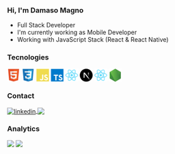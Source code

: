 ### Hi, I'm Damaso Magno
- Full Stack Developer 
- I'm currently working as Mobile Developer
- Working with JavaScript Stack (React & React Native)

### Tecnologies 
<div>
  <img align="center" width="30" alt="HTML" src="https://raw.githubusercontent.com/devicons/devicon/master/icons/html5/html5-original.svg">
  <img align="center" width="30" alt="CSS" src="https://raw.githubusercontent.com/devicons/devicon/master/icons/css3/css3-original.svg">
  <img align="center" width="30" alt="JavaScript" src="https://raw.githubusercontent.com/devicons/devicon/master/icons/javascript/javascript-plain.svg">
  <img align="center" width="30" alt="Typescript" src="https://raw.githubusercontent.com/devicons/devicon/master/icons/typescript/typescript-plain.svg">
  <img align="center" width="30" alt="React" src="https://raw.githubusercontent.com/devicons/devicon/master/icons/react/react-original.svg">
  <img align="center" width="30" alt="Next" src="https://raw.githubusercontent.com/devicons/devicon/master/icons/nextjs/nextjs-original.svg">
  <img align="center" width="30" alt="React Native" src="https://raw.githubusercontent.com/devicons/devicon/master/icons/react/react-original.svg">
  <img align="center" width="30" alt="Node.js" src="https://raw.githubusercontent.com/devicons/devicon/master/icons/nodejs/nodejs-original.svg">
</div>


### Contact
<a href="https://linkedin.com/in/damasomagno" target="_blank">
  <img align="center" src="https://img.shields.io/badge/-damasomagno-05122A?style=flat&logo=linkedin" alt="linkedin"/>
</a>
<a href="https://damasomagno.vercel.app" target="_blank">
  <img align="center" src="https://img.shields.io/badge/Portfolio-FF5722?style=for-the-badge&logo=todoist&logoColor=white"/>
</a>

### Analytics
<div>
  <img height="150em" src="https://github-readme-stats.vercel.app/api?username=DamasoMagno&show_icons=true&theme=dark&include_all_commits=true&count_private=true">
  <img height="150em" src="https://github-readme-stats.vercel.app/api/top-langs/?username=DamasoMagno&layout=compact&langs_count=5&theme=dark">
 </div> 

